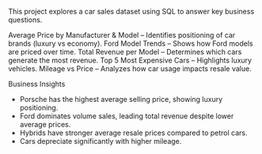 This project explores a car sales dataset using SQL to answer key business questions.


Average Price by Manufacturer & Model – Identifies positioning of car brands (luxury vs economy).
Ford Model Trends – Shows how Ford models are priced over time.
Total Revenue per Model – Determines which cars generate the most revenue.
Top 5 Most Expensive Cars – Highlights luxury vehicles.
Mileage vs Price – Analyzes how car usage impacts resale value.

 Business Insights
- Porsche has the highest average selling price, showing luxury positioning.
- Ford dominates volume sales, leading total revenue despite lower average prices.
- Hybrids have stronger average resale prices compared to petrol cars.
- Cars depreciate significantly with higher mileage.
